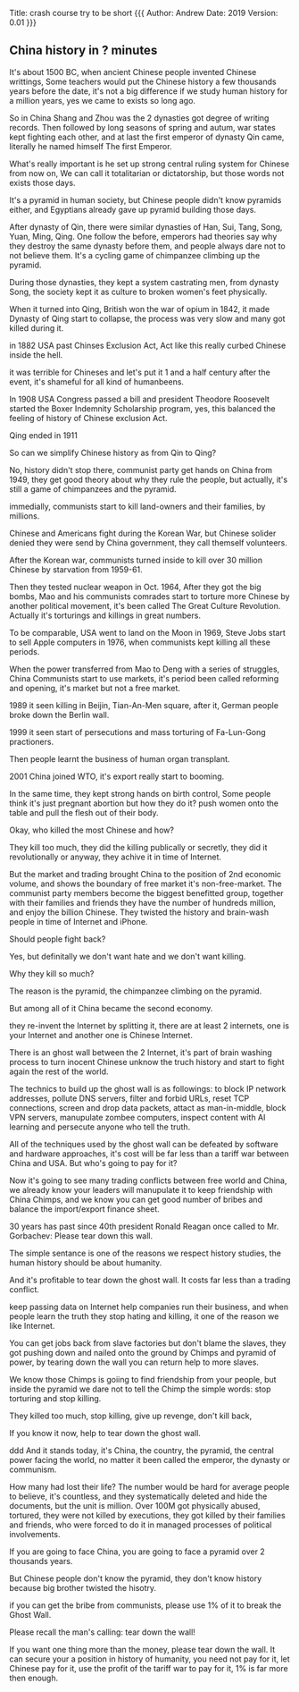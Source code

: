 Title: crash course try to be short {{{
Author: Andrew
Date: 2019
Version: 0.01
}}}


## China history in ? minutes



It's about 1500 BC, when ancient Chinese people invented Chinese writtings,
Some teachers would put the Chinese history a few
thousands years before the date, it's not a big difference if we study
human history for a million years, yes we came to exists so
long ago.

So in China Shang and Zhou was the 2 dynasties got degree of writing
records. Then followed by long seasons of spring and autum, war
states kept fighting each other, and at last the first
emperor of dynasty Qin came, literally he named himself The first Emperor.

What's really important is he set up strong central ruling system
for Chinese from now on, We can call it
totalitarian or dictatorship, but those words not exists
those days. 

It's a pyramid in human society, but Chinese people didn't
know pyramids either, and Egyptians already gave up pyramid
building those days.

After dynasty of Qin, 
there were similar dynasties of
Han, Sui, Tang, Song, Yuan, Ming, Qing. One follow the
before, emperors had theories say why they destroy the same
dynasty before them, and people always dare not to not
believe them. It's a cycling game of chimpanzee climbing up the
pyramid.

During those dynasties, they kept a system
castrating men, from dynasty Song, the society kept it as culture to
broken women's feet physically.

When it turned into Qing,
British won the war of opium in 1842, it made Dynasty of Qing
start to collapse, the process was very slow and many got killed during it.

in 1882 USA past Chinses Exclusion Act, Act like this really curbed
Chinese inside the hell.

it was terrible for Chineses and let's put it 1 and a half
century after the event, it's shameful for all kind of
humanbeens.

In 1908 USA Congress passed a bill and president
Theodore Roosevelt started the Boxer Indemnity Scholarship
program, yes, this balanced the feeling of history of
Chinese exclusion Act.

Qing ended in 1911 

So can we simplify Chinese history as from Qin to Qing? 

No, history didn't stop there, communist party get hands on China from 1949,
they get good theory about why they rule the people, but
actually, it's still a game of chimpanzees and 
the pyramid.

immedially, communists start to kill land-owners and their
families, by millions. 

Chinese and Americans fight during the Korean War, but Chinese solider denied
they were send by China government, they call themself
volunteers.

After the Korean war, communists turned inside to kill over 30 million Chinese by
starvation from 1959-61. 

Then they tested nuclear weapon in Oct. 1964, 
After they got the big bombs, Mao 
and his communists comrades start to torture more Chinese by
another political movement, it's been called The Great Culture Revolution.
Actually it's torturings and killings in great numbers.

To be comparable, USA went to land on the Moon in 1969, 
Steve Jobs start to sell Apple computers in 1976, when
communists kept killing all these periods.

When the power transferred from Mao to Deng with a series of
struggles, China Communists start to use markets, it's
period been called reforming and opening, it's market but
not a free market. 

1989 it seen killing in Beijin, Tian-An-Men square, after it,
German people broke down the Berlin wall.

1999 it seen start of persecutions and mass torturing of Fa-Lun-Gong practioners.

Then people learnt the business of human organ transplant.

2001 China joined WTO, it's export really start to booming.

In the same time, they kept strong hands on birth control,
Some people think it's just pregnant abortion but
how they do it? push women onto the table and pull the flesh
out of their body. 

Okay, who killed the most Chinese and how?

They kill too much, they did the killing publically or
secretly, they did it revolutionally or anyway, they achive
it in time of Internet.

But the market and trading brought China to the position of
2nd economic volume, and shows the boundary of free market
it's non-free-market. The communist party members become the
biggest benefitted group, together with their families and
friends they have the number of hundreds million, and enjoy
the billion Chinese. They twisted the history and brain-wash
people in time of Internet and iPhone.

Should people fight back?

Yes, but definitally we don't want hate and we don't want
killing.

Why they kill so much?

The reason is the pyramid, the chimpanzee climbing on the
pyramid.

But among all of it China became the second economy.

they re-invent the Internet by splitting it, there are at
least 2 internets, one is your Internet and another one is Chinese
Internet. 

There is an ghost wall between the 2 Internet, it's part of
brain washing process to turn inocent Chinese unknow the
truch  history and start to fight again the rest of the world.

The technics to build up the ghost wall is as followings:
to block IP network addresses, pollute DNS servers,
filter and forbid URLs, reset TCP connections, 
screen and drop data packets, attact as man-in-middle,
block VPN servers, manupulate zombee computers,
inspect content with AI learning and persecute anyone who
tell the truth.

All of the techniques used by the ghost wall can be defeated by
software and hardware approaches, it's cost will be far less
than a tariff war between China and USA. But who's going to
pay for it?

Now it's going to see many trading conflicts between free
world and China, we already know your leaders will
manupulate it to keep friendship with China Chimps, and we
know you can get good number of bribes and balance the
import/export finance sheet.

30 years has past since 40th president Ronald Reagan once
called to Mr. Gorbachev: Please tear down this wall.

The simple sentance is one of the reasons we respect history studies,
the human history should be about humanity. 

And it's profitable to tear down the ghost wall. It costs far
less than a trading conflict. 

keep passing data on
Internet help companies run their business, and when people
learn the truth they stop hating and killing,
it one of the reason we like Internet.

You can get jobs back from slave
factories but don't blame the slaves, they got pushing down
and nailed onto the ground by Chimps and pyramid of power, 
by tearing down the wall you can return help to more slaves.

We know those Chimps is goiing to find friendship from your
people, but inside the pyramid we dare not to tell the Chimp the simple words:
stop torturing and stop killing.

They killed too much, 
stop killing, give up revenge, don't kill back, 

If you know it now,
help to tear down the ghost wall.




ddd
And it stands today, it's China, the country, the pyramid,
the central power facing the world, no matter it been called
the emperor, the dynasty or communism.


How many had lost their life? The number
would be hard for average people to believe, it's countless, and they
systematically deleted and hide the documents, but the
unit is million. Over 100M got
physically abused, tortured, they were not killed  by executions, they
got killed by
their families and friends, who were forced to do it in managed
processes of political involvements.

If you are going to face China, you are going to face a
pyramid over 2 thousands years.


But Chinese people don't know the pyramid, they don't know
history because big brother twisted the hisotry.

if you can get the bribe from communists, please use
1% of it to break the Ghost Wall. 

Please recall the man's calling: tear down the wall!

If you want one thing more than the money, please tear down
the wall. It can secure your a position in history of
humanity, you need not pay for it, let Chinese pay for it,
use the profit of the tariff war to pay for it, 1% is
far more then enough.



<!-- vim: set tw=60 ft=markdown nowrap fdm=marker ignorecase: -->
